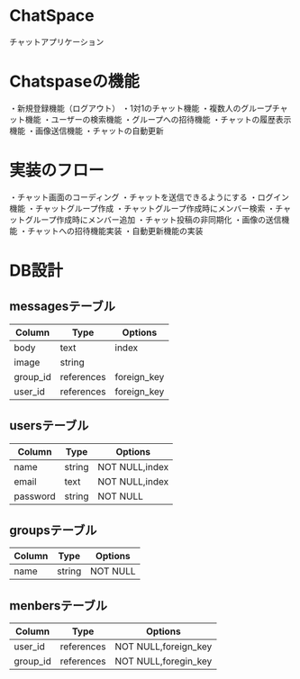 # ChatSpace
チャットアプリケーション

# Chatspaseの機能
 ・新規登録機能（ログアウト）
 ・1対1のチャット機能
 ・複数人のグループチャット機能
 ・ユーザーの検索機能
 ・グループへの招待機能
 ・チャットの履歴表示機能
 ・画像送信機能
 ・チャットの自動更新

# 実装のフロー
 ・チャット画面のコーディング
 ・チャットを送信できるようにする
 ・ログイン機能
 ・チャットグループ作成
 ・チャットグループ作成時にメンバー検索
 ・チャットグループ作成時にメンバー追加
 ・チャット投稿の非同期化
 ・画像の送信機能
 ・チャットへの招待機能実装
 ・自動更新機能の実装

# DB設計

## messagesテーブル

|Column|Type|Options|
|------|----|-------|
|body|text|index|
|image|string||
|group_id|references|foreign_key|
|user_id|references|foreign_key|

## usersテーブル

|Column|Type|Options|
|------|----|-------|
|name|string|NOT NULL,index|
|email|text|NOT NULL,index|
|password|string|NOT NULL|

## groupsテーブル

|Column|Type|Options|
|------|----|-------|
|name|string|NOT NULL|

## menbersテーブル

|Column|Type|Options|
|------|----|-------|
|user_id|references|NOT NULL,foreign_key|
|group_id|references|NOT NULL,foregin_key|



